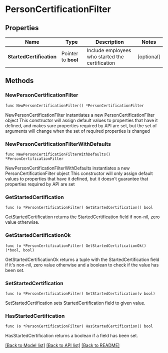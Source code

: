# PersonCertificationFilter

## Properties

Name | Type | Description | Notes
------------ | ------------- | ------------- | -------------
**StartedCertification** | Pointer to **bool** | Include employees who started the certification | [optional] 

## Methods

### NewPersonCertificationFilter

`func NewPersonCertificationFilter() *PersonCertificationFilter`

NewPersonCertificationFilter instantiates a new PersonCertificationFilter object
This constructor will assign default values to properties that have it defined,
and makes sure properties required by API are set, but the set of arguments
will change when the set of required properties is changed

### NewPersonCertificationFilterWithDefaults

`func NewPersonCertificationFilterWithDefaults() *PersonCertificationFilter`

NewPersonCertificationFilterWithDefaults instantiates a new PersonCertificationFilter object
This constructor will only assign default values to properties that have it defined,
but it doesn't guarantee that properties required by API are set

### GetStartedCertification

`func (o *PersonCertificationFilter) GetStartedCertification() bool`

GetStartedCertification returns the StartedCertification field if non-nil, zero value otherwise.

### GetStartedCertificationOk

`func (o *PersonCertificationFilter) GetStartedCertificationOk() (*bool, bool)`

GetStartedCertificationOk returns a tuple with the StartedCertification field if it's non-nil, zero value otherwise
and a boolean to check if the value has been set.

### SetStartedCertification

`func (o *PersonCertificationFilter) SetStartedCertification(v bool)`

SetStartedCertification sets StartedCertification field to given value.

### HasStartedCertification

`func (o *PersonCertificationFilter) HasStartedCertification() bool`

HasStartedCertification returns a boolean if a field has been set.


[[Back to Model list]](../README.md#documentation-for-models) [[Back to API list]](../README.md#documentation-for-api-endpoints) [[Back to README]](../README.md)


